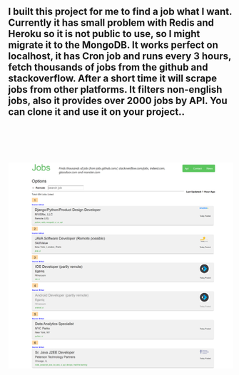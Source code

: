 <h2>I built this project for me to find a job what I want. Currently it has small problem with Redis and Heroku so it is not public to use, so I might migrate it to the MongoDB. It works perfect on localhost, it has Cron job and runs every 3 hours, fetch thousands of jobs from the github and stackoverflow. After a short time it will scrape jobs from other platforms. It filters non-english jobs, also it provides over 2000 jobs by API.
You can clone it and use it on your project..<h2>
<br><br/>

![Alt text](job-app.png?raw=true "Job-app image")

